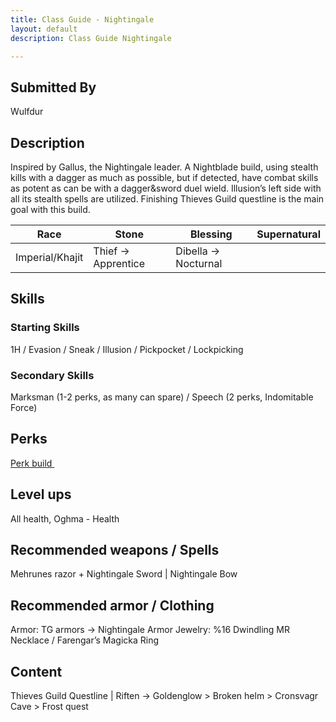 ```yaml
---
title: Class Guide - Nightingale
layout: default
description: Class Guide Nightingale

---
```


## Submitted By

Wulfdur

## Description

Inspired by Gallus, the Nightingale leader. A Nightblade build, using stealth kills with a dagger as much as possible, but if detected, have combat skills as potent as can be with a dagger&sword duel wield. Illusion’s left side with all its stealth spells are utilized. Finishing Thieves Guild questline is the main goal with this build.

Race | Stone | Blessing | Supernatural
|--|--|--|--|
Imperial/Khajit | Thief -> Apprentice | Dibella -> Nocturnal


## Skills

### Starting Skills

1H / Evasion / Sneak / Illusion / Pickpocket / Lockpicking 

### Secondary Skills

Marksman (1-2 perks, as many can spare) / Speech (2 perks, Indomitable Force)

## Perks

<a href="https://banananaut.github.io/NannerPlanner/?p=1&b=AgEAAAEmJQAABQUKBQoFSwpLS0tLSw8FSzIFEAQBCwAAAAAAAAAAAAAH0AD3gRAx-B96wAAAB6AFAAAA" target="_blank" rel="noopener noreferrer">Perk build <svg viewBox="0 0 24 24" aria-labelledby="svg-external-link-title" width="1em" height="1em"><use xlink:href="#svg-external-link"></use></svg></a>

## Level ups

All health, Oghma - Health

## Recommended weapons / Spells

Mehrunes razor + Nightingale Sword | Nightingale Bow

## Recommended armor / Clothing

Armor: TG armors -> Nightingale Armor
Jewelry: %16 Dwindling MR Necklace / Farengar’s Magicka Ring

## Content 

Thieves Guild Questline | Riften -> Goldenglow > Broken helm > Cronsvagr Cave  > Frost quest